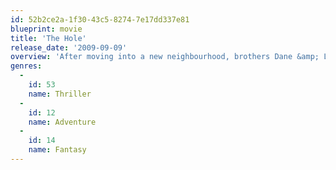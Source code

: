 ```yaml
---
id: 52b2ce2a-1f30-43c5-8274-7e17dd337e81
blueprint: movie
title: 'The Hole'
release_date: '2009-09-09'
overview: 'After moving into a new neighbourhood, brothers Dane &amp; Lucas and their neighbour Julie discover a bottomless hole in the basement of their home. They find that once the hole is exposed, evil is unleashed. With strange shadows lurking around every corner and nightmares coming to life, they are forced to come face to face with their darkest fears to put an end to the mystery of THE HOLE.'
genres:
  -
    id: 53
    name: Thriller
  -
    id: 12
    name: Adventure
  -
    id: 14
    name: Fantasy
---
```

